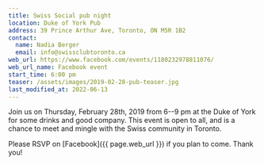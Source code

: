 ```yaml
---
title: Swiss Social pub night
location: Duke of York Pub
address: 39 Prince Arthur Ave, Toronto, ON M5R 1B2
contact:
  name: Nadia Berger
  email: info@swissclubtoronto.ca
web_url: https://www.facebook.com/events/1180232978811076/
web_url_name: Facebook event
start_time: 6:00 pm
teaser: /assets/images/2019-02-28-pub-teaser.jpg
last_modified_at: 2022-06-13
---
```


Join us on Thursday, February 28th, 2019 from 6--9 pm at the Duke of York for
some drinks and good company. This event is open to all, and is a chance to
meet and mingle with the Swiss community in Toronto.

Please RSVP on [Facebook]({{ page.web_url }}) if you plan to come. Thank you!
